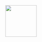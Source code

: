 <div id="header" align="center">
  <img src="https://media.giphy.com/media/bIyDsxKayxWlG/giphy.gif" width="100"/>
</div>
